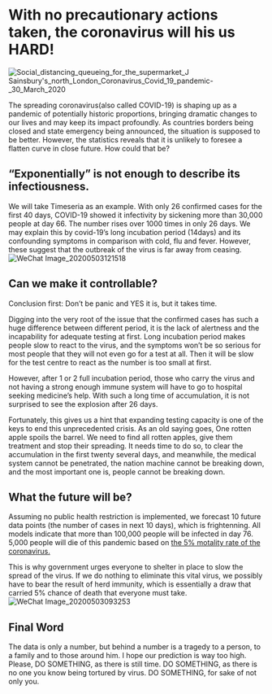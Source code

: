 # With no precautionary actions taken, the coronavirus will his us HARD!
![Social_distancing_queueing_for_the_supermarket_J _Sainsbury's_north_London_Coronavirus_Covid_19_pandemic_-_30_March_2020](https://user-images.githubusercontent.com/60074638/80893103-f39f2b80-8d01-11ea-8f51-0874e5e8ec17.jpg)

The spreading coronavirus(also called COVID-19) is shaping up as a pandemic of potentially historic proportions, bringing dramatic changes to our lives and may keep its impact profoundly. As countries borders being closed and state emergency being announced, the situation is supposed to be better. However, the statistics reveals that it is unlikely to foresee a flatten curve in close future. How could that be?

## “Exponentially” is not enough to describe its infectiousness.
We will take Timeseria as an example. With only 26 confirmed cases for the first 40 days, COVID-19 showed it infectivity by sickening more than 30,000 people at day 66. The number rises over 1000 times in only 26 days. We may explain this by covid-19’s long incubation period (14days) and its confounding symptoms in comparison with cold, flu and fever. However, these suggest that the outbreak of the virus is far away from ceasing. 
![WeChat Image_20200503121518](https://user-images.githubusercontent.com/60074638/80898983-db98cd80-8d3c-11ea-91d6-ce0656278030.jpg)


## Can we make it controllable?
Conclusion first: Don’t be panic and YES it is, but it takes time.
 
Digging into the very root of the issue that the confirmed cases has such a huge difference between different period, it is the lack of alertness and the incapability for adequate testing at first. Long incubation period makes people slow to react to the virus, and the symptoms won’t be so serious for most people that they will not even go for a test at all. Then it will be slow for the test centre to react as the number is too small at first.
 
However, after 1 or 2 full incubation period, those who carry the virus and not having a strong enough immune system will have to go to hospital seeking medicine’s help. With such a long time of accumulation, it is not surprised to see the explosion after 26 days.
 
Fortunately, this gives us a hint that expanding testing capacity is one of the keys to end this unprecedented crisis. As an old saying goes, One rotten apple spoils the barrel. We need to find all rotten apples, give them treatment and stop their spreading. It needs time to do so, to clear the accumulation in the first twenty several days, and meanwhile, the medical system cannot be penetrated, the nation machine cannot be breaking down, and the most important one is, people cannot be breaking down.

## What the future will be?
Assuming no public health restriction is implemented, we forecast 10 future data points (the number of cases in next 10 days), which is frightenning. All models indicate that more than 100,000 people will be infected in day 76. 5,000 people will die of this pandemic based on [the 5% motality rate of the coronavirus.](https://www.cdc.gov/nchs/nvss/vsrr/covid19/index.htm)
 
This is why government urges everyone to shelter in place to slow the spread of the virus. If we do nothing to eliminate this vital virus, we possibly have to bear the result of herd immunity, which is essentially a draw that carried 5% chance of death that everyone must take.
![WeChat Image_20200503093253](https://user-images.githubusercontent.com/60074638/80896469-1e4cac80-8d21-11ea-87d0-96833d14cf51.jpg)

## Final Word
The data is only a number, but behind a number is a tragedy to a person, to a family and to those around him. I hope our prediction is way too high. Please,
DO SOMETHING, as there is still time.
DO SOMETHING, as there is no one you know being tortured by virus.
DO SOMETHING, for sake of not only you.
